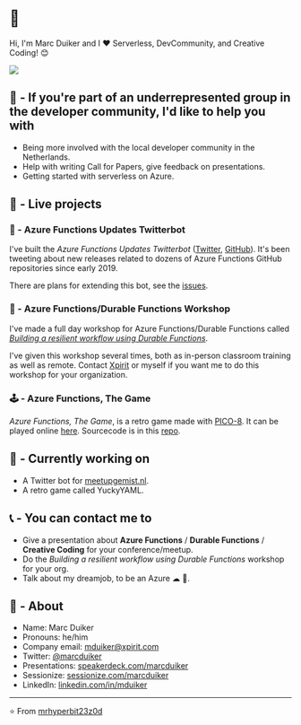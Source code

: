 # 👋 

Hi, I'm Marc Duiker and I ❤ Serverless, DevCommunity, and Creative Coding! 😊

![](marc_duiker_pixel_selfie.gif)

## 💪 - If you're part of an underrepresented group in the developer community, I'd like to help you with

- Being more involved with the local developer community in the Netherlands.
- Help with writing Call for Papers, give feedback on presentations.
- Getting started with serverless on Azure.

## 🏁 - Live projects

### 🤖 - Azure Functions Updates Twitterbot

I've built the *Azure Functions Updates Twitterbot* ([Twitter](https://twitter.com/az_func_updates), [GitHub](https://github.com/marcduiker/az-func-updates)). It's been tweeting about new releases related to dozens of Azure Functions GitHub repositories since early 2019.

There are plans for extending this bot, see the [issues](https://github.com/marcduiker/az-func-updates/issues).

### 📝 - Azure Functions/Durable Functions Workshop

I've made a full day workshop for Azure Functions/Durable Functions called [*Building a resilient workflow using Durable Functions*](https://github.com/marcduiker/building-a-resilient-workflow-with-durable-functions). 

I've given this workshop several times, both as in-person classroom training as well as remote. Contact [Xpirit](https://www.xpirit.com/) or myself if you want me to do this workshop for your organization.

### 🕹 - Azure Functions, The Game

*Azure Functions, The Game*, is a retro game made with [PICO-8](https://www.lexaloffle.com/pico-8.php). It can be played online [here](https://marcduiker.itch.io/azure-functions-the-game). Sourcecode is in this [repo](https://github.com/marcduiker/pico-8-games).

## 👷 - Currently working on

- A Twitter bot for [meetupgemist.nl](https://meetupgemist.nl).
- A retro game called YuckyYAML.

## 📞 - You can contact me to

- Give a presentation about **Azure Functions** / **Durable Functions** / **Creative Coding** for your conference/meetup.
- Do the *Building a resilient workflow using Durable Functions* workshop for your org.
- Talk about my dreamjob, to be an Azure ☁ 🥑.

## 🧔 - About

- Name: Marc Duiker
- Pronouns: he/him
- Company email: mduiker@xpirit.com
- Twitter: [@marcduiker](https://twitter.com/marcduiker)
- Presentations: [speakerdeck.com/marcduiker](https://speakerdeck.com/marcduiker)
- Sessionize: [sessionize.com/marcduiker](https://sessionize.com/marcduiker/)
- LinkedIn: [linkedin.com/in/mduiker](https://www.linkedin.com/in/mduiker/)

---
⭐️ From [mrhyperbit23z0d](https://github.com/mrhyperbit23z0d)
